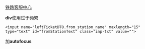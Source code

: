 [铁路客服中心](https://kyfw.12306.cn/otn/)

**div**使用过于频繁
    
    <input name="leftTicketDTO.from_station_name" maxlength="15" type="text" id="fromStationText" class="inp-txt" value="">
    
加**autofocus**






    
